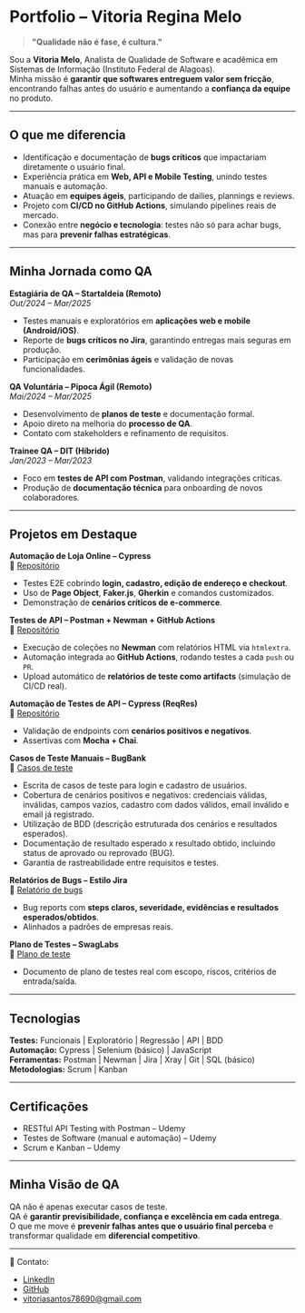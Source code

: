 # Portfolio – Vitoria Regina Melo 


> **"Qualidade não é fase, é cultura."**  

Sou a **Vitoria Melo**, Analista de Qualidade de Software e acadêmica em Sistemas de Informação (Instituto Federal de Alagoas).  
Minha missão é **garantir que softwares entreguem valor sem fricção**, encontrando falhas antes do usuário e aumentando a **confiança da equipe** no produto.  

---

## O que me diferencia
- Identificação e documentação de **bugs críticos** que impactariam diretamente o usuário final.  
- Experiência prática em **Web, API e Mobile Testing**, unindo testes manuais e automação.  
- Atuação em **equipes ágeis**, participando de dailies, plannings e reviews.  
- Projeto com **CI/CD no GitHub Actions**, simulando pipelines reais de mercado.  
- Conexão entre **negócio e tecnologia**: testes não só para achar bugs, mas para **prevenir falhas estratégicas**.  

---

## Minha Jornada como QA  

**Estagiária de QA – StartaIdeia (Remoto)**  
*Out/2024 – Mar/2025*  
- Testes manuais e exploratórios em **aplicações web e mobile (Android/iOS)**.  
- Reporte de **bugs críticos no Jira**, garantindo entregas mais seguras em produção.  
- Participação em **cerimônias ágeis** e validação de novas funcionalidades.  

**QA Voluntária – Pipoca Ágil (Remoto)**  
*Mai/2024 – Mar/2025*  
- Desenvolvimento de **planos de teste** e documentação formal.  
- Apoio direto na melhoria do **processo de QA**.  
- Contato com stakeholders e refinamento de requisitos.  

**Trainee QA – DIT (Híbrido)**  
*Jan/2023 – Mar/2023*  
- Foco em **testes de API com Postman**, validando integrações críticas.  
- Produção de **documentação técnica** para onboarding de novos colaboradores.  

---

## Projetos em Destaque  

**Automação de Loja Online – Cypress**  
📌 [Repositório](https://github.com/vitoriarx/Automacao-loja-web-ebac-Cypress)  
- Testes E2E cobrindo **login, cadastro, edição de endereço e checkout**.  
- Uso de **Page Object**, **Faker.js**, **Gherkin** e comandos customizados.  
- Demonstração de **cenários críticos de e-commerce**.  

**Testes de API – Postman + Newman + GitHub Actions**  
📌 [Repositório](https://github.com/vitoriarx/Teste-Api-Postman-Newman)  
- Execução de coleções no **Newman** com relatórios HTML via `htmlextra`.  
- Automação integrada ao **GitHub Actions**, rodando testes a cada `push` ou `PR`.  
- Upload automático de **relatórios de teste como artifacts** (simulação de CI/CD real).
  
**Automação de Testes de API – Cypress (ReqRes)**    
📌 [Repositório](https://github.com/vitoriarx/Cypress-teste-API)  
- Validação de endpoints com **cenários positivos e negativos**.  
- Assertivas com **Mocha + Chai**.  

**Casos de Teste Manuais – BugBank**   
📌 [Casos de teste](https://docs.google.com/document/d/1CAZdnzSX3slbBpMjwCf4tzzABslZNj1GywY-8shLSNY/edit?usp=sharing)
- Escrita de casos de teste para login e cadastro de usuários.
- Cobertura de cenários positivos e negativos: credenciais válidas, inválidas, campos vazios, cadastro com dados válidos, email inválido e email já registrado.
- Utilização de BDD (descrição estruturada dos cenários e resultados esperados).
- Documentação de resultado esperado x resultado obtido, incluindo status de aprovado ou reprovado (BUG).
- Garantia de rastreabilidade entre requisitos e testes.

**Relatórios de Bugs – Estilo Jira**  
📌 [Relatório de bugs](https://docs.google.com/document/d/1zy02P84SywxVJHZs5T0enumZGPl7-xpGtnzEoZNnKvk/edit?usp=sharing)  
- Bug reports com **steps claros, severidade, evidências e resultados esperados/obtidos**.  
- Alinhados a padrões de empresas reais.  

**Plano de Testes – SwagLabs**  
📌 [Plano de teste](https://docs.google.com/document/d/1Do0GshEsWLRA9ozxbKLgk4VAkmyFlZt167mbssGqyVk/edit?usp=sharing)
- Documento de plano de testes real com escopo, riscos, critérios de entrada/saída.   

---

## Tecnologias 
**Testes:** Funcionais | Exploratório | Regressão | API | BDD  
**Automação:** Cypress | Selenium (básico) | JavaScript  
**Ferramentas:** Postman | Newman | Jira | Xray | Git | SQL (básico)  
**Metodologias:** Scrum | Kanban  

---

## Certificações  
- RESTful API Testing with Postman – Udemy  
- Testes de Software (manual e automação) – Udemy  
- Scrum e Kanban – Udemy  

---

## Minha Visão de QA  
QA não é apenas executar casos de teste.  
QA é **garantir previsibilidade, confiança e excelência em cada entrega**.  
O que me move é **prevenir falhas antes que o usuário final perceba** e transformar qualidade em **diferencial competitivo**.  

---

📩 Contato:  
- [LinkedIn](https://linkedin.com/in/vitoria-regina-melo)  
- [GitHub](https://github.com/vitoriarx)  
- vitoriasantos78690@gmail.com  
